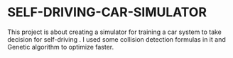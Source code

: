 # SELF-DRIVING-CAR-SIMULATOR
This project is about creating a simulator for training a car system to take decision for self-driving . I used some collision detection formulas in it and Genetic algorithm to optimize faster.
